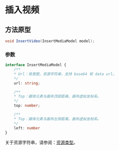 # 插入视频

## 方法原型

```csharp
void InsertVideo(InsertMediaModel model);
```

### 参数

```ts
interface InsertMediaModel {
    /**
    * Url：背景图，资源字符串，支持 base64 和 data url。
    */
    url: string;

    /**
    * Top：媒体元素与画布顶部距离。画布虚拟坐标系。
    */
    top: number;

    /**
    * Top：媒体元素与画布左侧距离。画布虚拟坐标系。
    */
    left: number
}
```

关于资源字符串，请参阅：[资源类型](/zh-CN/basic-types/resource.md)。
